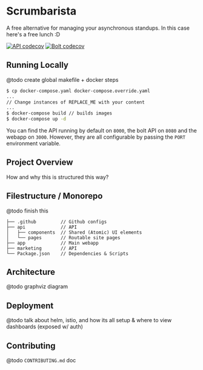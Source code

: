 # Scrumbarista

A free alternative for managing your asynchronous standups. In this case here's a free lunch :D

[![API codecov](https://codecov.io/gh/BailyTroyer/scrumbarista/branch/main/graph/badge.svg?token=VWKMJJDQHL&flag=api)](https://codecov.io/gh/BailyTroyer/scrumbarista)
[![Bolt codecov](https://codecov.io/gh/BailyTroyer/scrumbarista/branch/main/graph/badge.svg?token=VWKMJJDQHL&flag=bolt)](https://codecov.io/gh/BailyTroyer/scrumbarista)


## Running Locally

@todo create global makefile + docker steps

```bash
$ cp docker-compose.yaml docker-compose.override.yaml
...
// Change instances of REPLACE_ME with your content
...
$ docker-compose build // builds images
$ docker-compose up -d
```

You can find the API running by default on `8000`, the bolt API on `8080` and the webapp on `3000`. However, they are all configurable by passing the `PORT` environment variable.

## Project Overview

How and why this is structured this way?

## Filestructure / Monorepo

@todo finish this

```
├── .github         // Github configs
├── api             // API
│   ├── components  // Shared (Atomic) UI elements
│   └── pages       // Routable site pages
├── app             // Main webapp
├── marketing       // API
└── Package.json    // Dependencies & Scripts
```

## Architecture

@todo graphviz diagram

## Deployment

@todo talk about helm, istio, and how its all setup & where to view dashboards (exposed w/ auth)

## Contributing

@todo `CONTRIBUTING.md` doc
